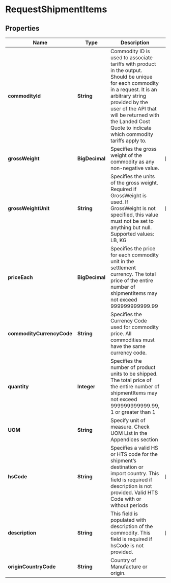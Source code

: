 

# RequestShipmentItems


## Properties

| Name | Type | Description | Notes |
|------------ | ------------- | ------------- | -------------|
|**commodityId** | **String** | Commodity ID is used to associate tariffs with product in the output. Should be unique for each commodity in a request. It is an arbitrary string provided by the user of the API that will be returned with the Landed Cost Quote to indicate which commodity tariffs apply to. |  |
|**grossWeight** | **BigDecimal** | Specifies the gross weight of the commodity as any non-negative value. |  [optional] |
|**grossWeightUnit** | **String** | Specifies the units of the gross weight. Required if GrossWeight is used. If GrossWeight is not specified, this value must not be set to anything but null. Supported values: LB, KG |  [optional] |
|**priceEach** | **BigDecimal** | Specifies the price for each commodity unit in the settlement currency. The total price of the entire number of shipmentItems may not exceed 999999999999.99 |  |
|**commodityCurrencyCode** | **String** | Specifies the Currency Code used for commodity price. All commodities must have the same currency code. |  |
|**quantity** | **Integer** | Specifies the number of product units to be shipped. The total price of the entire number of shipmentItems may not exceed 999999999999.99, 1 or greater than 1 |  |
|**UOM** | **String** | Specify unit of measure. Check UOM List in the Appendices section |  |
|**hsCode** | **String** | Specifies a valid HS or HTS code for the shipment’s destination or import country. This field is required if description is not provided. Valid HTS Code with or without periods |  [optional] |
|**description** | **String** | This field is populated with description of the commodity. This field is required if hsCode is not provided. |  [optional] |
|**originCountryCode** | **String** | Country of Manufacture or origin. |  |



